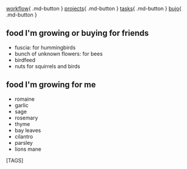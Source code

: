 
[workflow](workflow.md){ .md-button }
[projects](projects.md){ .md-button }
[tasks](todo.md){ .md-button }
[bujo](bujo/2023.md){ .md-button }

## food I'm growing or buying for friends

- fuscia: for hummingbirds
- bunch of unknown flowers: for bees
- birdfeed
- nuts for squirrels and birds

## food I'm growing for me

- romaine
- garlic
- sage
- rosemary
- thyme
- bay leaves
- cilantro
- parsley
- lions mane

[TAGS]
